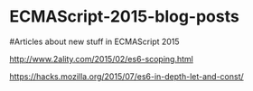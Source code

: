 # ECMAScript-2015-blog-posts
#Articles about new stuff in ECMAScript 2015



http://www.2ality.com/2015/02/es6-scoping.html 

https://hacks.mozilla.org/2015/07/es6-in-depth-let-and-const/
